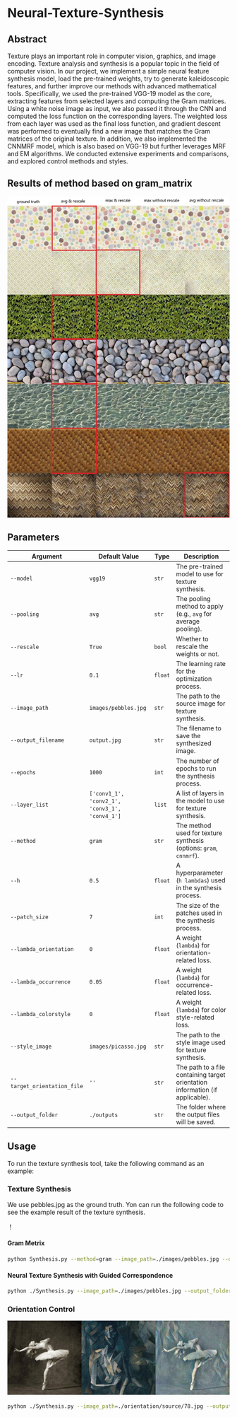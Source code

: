 # Neural-Texture-Synthesis
## Abstract
Texture plays an important role in computer vision, graphics, and image encoding. Texture analysis and synthesis is a popular topic in the field of computer vision. In our project, we implement a simple neural feature synthesis model, load the pre-trained weights, try to generate kaleidoscopic features, and further improve our methods with advanced mathematical tools. Specifically, we used the pre-trained VGG-19 model as the core, extracting features from selected layers and computing the Gram matrices. Using a white noise image as input, we also passed it through the CNN and computed the loss function on the corresponding layers. The weighted loss from each layer was used as the final loss function, and gradient descent was performed to eventually find a new image that matches the Gram matrices of the original texture. In addition, we also implemented the CNNMRF model, which is also based on VGG-19 but further leverages MRF and EM algorithms. We conducted extensive experiments and comparisons, and explored control methods and styles.

## Results of method based on gram_matrix
![demo result](images/gram_results.jpg)

## Parameters

| Argument                  | Default Value                     | Type     | Description                                                                 |
|---------------------------|-----------------------------------|----------|-----------------------------------------------------------------------------|
| `--model`                 | `vgg19`                           | `str`    | The pre-trained model to use for texture synthesis.                         |
| `--pooling`               | `avg`                             | `str`    | The pooling method to apply (e.g., `avg` for average pooling).              |
| `--rescale`               | `True`                            | `bool`   | Whether to rescale the weights or not.                                      |
| `--lr`                    | `0.1`                             | `float`  | The learning rate for the optimization process.                             |
| `--image_path`            | `images/pebbles.jpg`              | `str`    | The path to the source image for texture synthesis.                         |
| `--output_filename`       | `output.jpg`                      | `str`    | The filename to save the synthesized image.                                 |
| `--epochs`                | `1000`                            | `int`    | The number of epochs to run the synthesis process.                          |
| `--layer_list`            | `['conv1_1', 'conv2_1', 'conv3_1', 'conv4_1']` | `list`  | A list of layers in the model to use for texture synthesis.                 |
| `--method`                | `gram`                            | `str`    | The method used for texture synthesis (options: `gram`, `cnnmrf`).          |
| `--h`                     | `0.5`                             | `float`  | A hyperparameter (`h lambdas`) used in the synthesis process.               |
| `--patch_size`            | `7`                               | `int`    | The size of the patches used in the synthesis process.                      |
| `--lambda_orientation`    | `0`                               | `float`  | A weight (`lambda`) for orientation-related loss.                           |
| `--lambda_occurrence`     | `0.05`                            | `float`  | A weight (`lambda`) for occurrence-related loss.                            |
| `--lambda_colorstyle`     | `0`                               | `float`  | A weight (`lambda`) for color style-related loss.                           |
| `--style_image`           | `images/picasso.jpg`              | `str`    | The path to the style image used for texture synthesis.                     |
| `--target_orientation_file` | `''`                             | `str`    | The path to a file containing target orientation information (if applicable).|
| `--output_folder`         | `./outputs`                       | `str`    | The folder where the output files will be saved.                            |
## Usage

To run the texture synthesis tool, take the following command as an example:

### Texture Synthesis

We use pebbles.jpg as the ground truth. Yon can run the following code to see the example result of the texture synthesis.

！[](images/compare.png)

#### Gram Metrix

```bash
python Synthesis.py --method=gram --image_path=./images/pebbles.jpg --output_folder=./outputs --output_filename=output_pebbles_gram.jpg --epochs=1000 --layer_list conv1_1 conv2_1 conv3_1 conv4_1
```
#### Neural Texture Synthesis with Guided Correspondence

```bash
python ./Synthesis.py --image_path=./images/pebbles.jpg --output_folder=./outputs --output_path=output_pebbles_cnnmrf.jpg --epochs=1000 --method=cnnmrf 
```
### Orientation Control

![](images/style.jpg)

```bash
python ./Synthesis.py --image_path=./orientation/source/78.jpg --output_folder=./outputs --output_path=78_1.jpg --epochs=1000 --method=cnnmrf --lambda_orientation=5 --target_orientation_file=orientation/target/target_orient-1.npy

```
